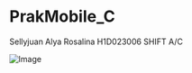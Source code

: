 ﻿# PrakMobile_C

Sellyjuan Alya Rosalina H1D023006 SHIFT A/C

![Image](https://github.com/user-attachments/assets/1b8dfcb9-00c8-4280-8a85-52202d092109)





